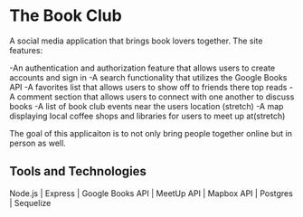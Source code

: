 # The Book Club

A social media application that brings book lovers together. The site features:

-An authentication and authorization feature that allows users to create accounts and sign in
-A search functionality that utilizes the Google Books API 
-A favorites list that allows users to show off to friends there top reads
-A comment section that allows users to connect with one another to discuss books
-A list of book club events near the users location (stretch)
-A map displaying local coffee shops and libraries for users to meet up at(stretch)

The goal of this applicaiton is to not only bring people together online but in person as well.


## Tools and Technologies
Node.js | Express | Google Books API | MeetUp API | Mapbox API | Postgres | Sequelize